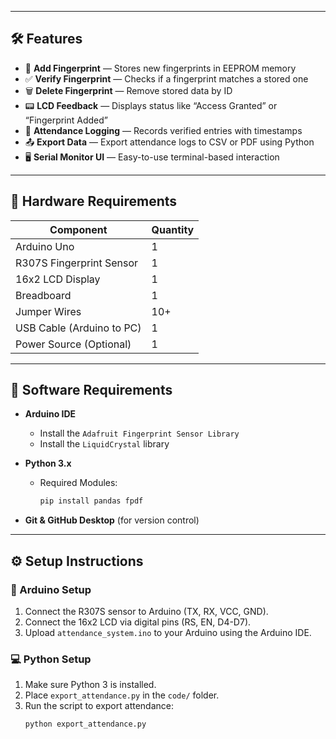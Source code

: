 
---

## 🛠️ Features

- 🔐 **Add Fingerprint** — Stores new fingerprints in EEPROM memory  
- ✅ **Verify Fingerprint** — Checks if a fingerprint matches a stored one  
- 🗑️ **Delete Fingerprint** — Remove stored data by ID  
- 📟 **LCD Feedback** — Displays status like “Access Granted” or “Fingerprint Added”  
- 📜 **Attendance Logging** — Records verified entries with timestamps  
- 📤 **Export Data** — Export attendance logs to CSV or PDF using Python  
- 🖥️ **Serial Monitor UI** — Easy-to-use terminal-based interaction

---

## 🧰 Hardware Requirements

| Component                     | Quantity |
|------------------------------|----------|
| Arduino Uno                  | 1        |
| R307S Fingerprint Sensor     | 1        |
| 16x2 LCD Display             | 1        |
| Breadboard                   | 1        |
| Jumper Wires                 | 10+      |
| USB Cable (Arduino to PC)    | 1        |
| Power Source (Optional)      | 1        |

---

## 💾 Software Requirements

- **Arduino IDE**  
  - Install the `Adafruit Fingerprint Sensor Library`
  - Install the `LiquidCrystal` library

- **Python 3.x**  
  - Required Modules:
    ```bash
    pip install pandas fpdf
    ```

- **Git & GitHub Desktop** (for version control)

---

## ⚙️ Setup Instructions

### 🔌 Arduino Setup
1. Connect the R307S sensor to Arduino (TX, RX, VCC, GND).
2. Connect the 16x2 LCD via digital pins (RS, EN, D4-D7).
3. Upload `attendance_system.ino` to your Arduino using the Arduino IDE.

### 💻 Python Setup
1. Make sure Python 3 is installed.
2. Place `export_attendance.py` in the `code/` folder.
3. Run the script to export attendance:
   ```bash
   python export_attendance.py
